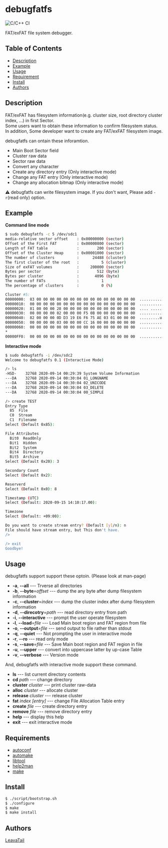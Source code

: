 # debugfatfs
![C/C++ CI](https://github.com/LeavaTail/debugfatfs/workflows/C/C++%20CI/badge.svg)

FAT/exFAT file system debugger.

## Table of Contents
- [Description](#Description)
- [Example](#Example)
- [Usage](#Usage)
- [Requirement](#Requirement)
- [Install](#Install)
- [Authors](#Authors)

## Description
FAT/exFAT has filesystem information(e.g. cluster size, root directory cluster index, ...) in first Sector.  
Some users want to obtain these information to confirm filesystem status.  
In addition, Some developer want to create any FAT/exFAT filesystem image. 

debugfatfs can ontain these inforamtion.

 * Main Boot Sector field
 * Cluster raw data
 * Sector raw data
 * Convert any character
 * Create any directory entry (Only interactive mode)
 * Change any FAT entry (Only interactive mode)
 * Change any allocation bitmap (Only interactive mode)

:warning: debugfatfs can write filesystem image. If you don't want, Please add `-r`(read only) option.

## Example
**Command line mode**
```sh
$ sudo debugfatfs -c 5 /dev/sdc1
media-relative sector offset    : 0x00000000 (sector)
Offset of the First FAT         : 0x00000800 (sector)
Length of FAT table             :        200 (sector)
Offset of the Cluster Heap      : 0x00001000 (sector)
The number of clusters          :      24488 (cluster)
The first cluster of the root   :          5 (cluster)
Size of exFAT volumes           :     200000 (sector)
Bytes per sector                :        512 (byte)
Bytes per cluster               :       4096 (byte)
The number of FATs              :          1
The percentage of clusters      :          0 (%)

Cluster #5:
00000000:  83 00 00 00 00 00 00 00 00 00 00 00 00 00 00 00  ................
00000010:  00 00 00 00 00 00 00 00 00 00 00 00 00 00 00 00  ................
00000020:  81 00 00 00 20 00 00 00 00 00 00 00 00 00 00 00  .... ...........
00000030:  00 00 00 00 02 00 00 00 F5 0B 00 00 00 00 00 00  ................
00000040:  82 00 00 00 0D D3 19 E6 F6 75 AE 03 01 00 00 00  .........u......
00000050:  00 00 00 00 03 00 00 00 CC 16 00 00 00 00 00 00  ................
00000060:  00 00 00 00 00 00 00 00 00 00 00 00 00 00 00 00  ................
*
00000FF0:  00 00 00 00 00 00 00 00 00 00 00 00 00 00 00 00  ................

```

**Interactive mode**
```sh
$ sudo debugfatfs -i /dev/sdc2
Welcome to debugfatfs 0.1 (Interactive Mode)

/> ls
-HSD-    32768 2020-09-14 00:29:39 System Volume Information 
---DA    32768 2020-09-14 00:30:04 01_LONGNAME 
---DA    32768 2020-09-14 00:30:04 02_UNICODE 
---DA    32768 2020-09-14 00:30:04 03_DELETE 
---DA    32768 2020-09-14 00:30:04 00_SIMPLE 

/> create TEST
Entry Type
  85  File
  C0  Stream
  C1  Filename
Select (Default 0x85): 

File Attributes
  Bit0  ReadOnly
  Bit1  Hidden
  Bit2  System
  Bit4  Directory
  Bit5  Archive
Select (Default 0x20): 3

Secondary Count
Select (Default 0x2): 

Reserverd
Select (Default 0x0): 8

Timestamp (UTC)
Select (Default: 2020-09-15 14:10:17.00): 

Timezone
Select (Default: +09:00): 

Do you want to create stream entry? (Default [y]/n): n
File should have stream entry, but This don't have.
/> 

/> exit
Goodbye!
```

## Usage
debugfatfs support support these optoin. (Please look at man-page)
* **-a**, **--all** --- Trverse all directories
* **-b**, **--byte**=*offset* --- dump the any byte after dump filesystem information
* **-c**, **--cluster**=*index* --- dump the cluster index after dump filesystem information
* **-d**, **--direcotry**=*path* --- read directory entry from path
* **-i**, **--interactive** --- prompt the user operate filesystem
* **-l**, **--load**=*file* --- Load Main boot region and FAT region from file
* **-o**, **--output**=*file* --- send output to file rather than stdout
* **-q**, **--quiet** --- Not prompting the user in interactive mode
* **-r**, **--ro** --- read only mode
* **-s**, **--save**=*file* --- Save Main boot region and FAT region in file
* **-u**, **--upper** --- convert into uppercase latter by up-case Table
* **-v**, **--verbose** --- Version mode

And, debugfatfs with interactive mode support these command.
* **ls** --- list current directory contents
* **cd** *path* --- change directory
* **cluster** *cluster* --- print cluster raw-data
* **alloc** *cluster* --- allocate cluster
* **release** *cluster* --- release cluster
* **fat** *index* *[entry]* --- change File Allocation Table entry
* **create** *file* --- create directory entry
* **remove** *file* --- remove directory entry
* **help** --- display this help
* **exit** --- exit interactive mode

## Requirements
* [autoconf](http://www.gnu.org/software/autoconf/)
* [automake](https://www.gnu.org/software/automake/)
* [libtool](https://www.gnu.org/software/libtool/)
* [help2man](https://www.gnu.org/software/help2man/)
* [make](https://www.gnu.org/software/make/)

## Install
```sh
$ ./script/bootstrap.sh
$ ./configure
$ make
$ make install
```

## Authors
[LeavaTail](https://github.com/LeavaTail)
